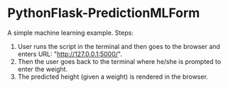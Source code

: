 # PythonFlask-PredictionMLForm

A simple machine learning example.
Steps: 
1. User runs the script in the terminal and then goes to the browser and enters URL: "http://127.0.0.1:5000/".
2. Then the user goes back to the terminal where he/she is prompted to enter the weight. 
3. The predicted height (given a weight) is rendered in the browser. 
